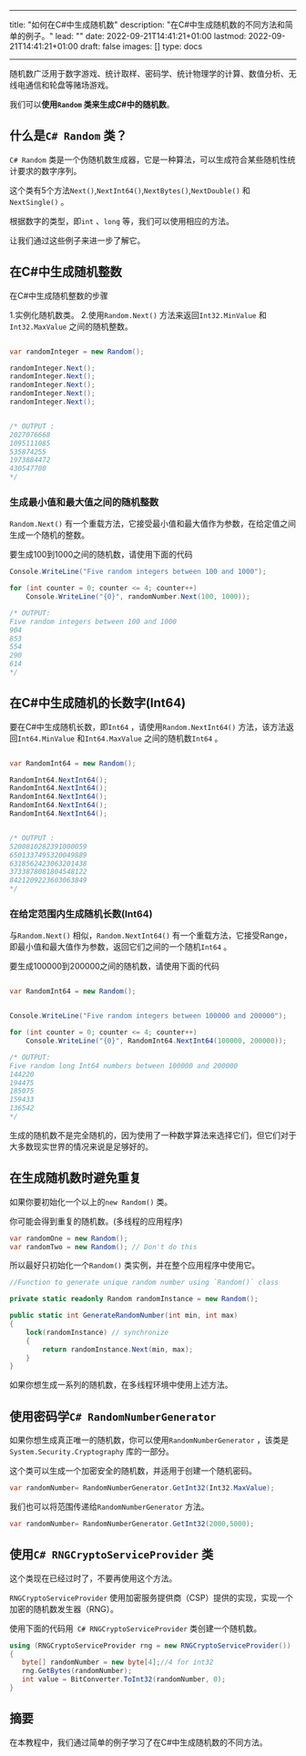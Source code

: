 
---
title: "如何在C#中生成随机数"
description: "在C#中生成随机数的不同方法和简单的例子。"
lead: ""
date: 2022-09-21T14:41:21+01:00
lastmod: 2022-09-21T14:41:21+01:00
draft: false
images: []
type: docs

---


随机数广泛用于数字游戏、统计取样、密码学、统计物理学的计算、数值分析、无线电通信和轮盘等赌场游戏。 

我们可以**使用`Random` 类来生成C#中的随机数**。

## 什么是`C# Random` 类？

`C# Random` 类是一个伪随机数生成器，它是一种算法，可以生成符合某些随机性统计要求的数字序列。

这个类有5个方法`Next()`,`NextInt64()`,`NextBytes()`,`NextDouble()` 和`NextSingle()` 。 

根据数字的类型，即`int` 、`long` 等，我们可以使用相应的方法。

让我们通过这些例子来进一步了解它。 

## 在C#中生成随机整数 

在C#中生成随机整数的步骤 

1.实例化随机数类。
2.使用`Random.Next()` 方法来返回`Int32.MinValue` 和`Int32.MaxValue` 之间的随机整数。

```csharp

var randomInteger = new Random();

randomInteger.Next();
randomInteger.Next();
randomInteger.Next();
randomInteger.Next();
randomInteger.Next(); 


/* OUTPUT : 
2027076668
1095111085
535874255
1973884472
430547700
*/
```

### 生成最小值和最大值之间的随机整数

`Random.Next()` 有一个重载方法，它接受最小值和最大值作为参数，在给定值之间生成一个随机的整数。

要生成100到1000之间的随机数，请使用下面的代码

```csharp
Console.WriteLine("Five random integers between 100 and 1000");

for (int counter = 0; counter <= 4; counter++)
    Console.WriteLine("{0}", randomNumber.Next(100, 1000));

/* OUTPUT:
Five random integers between 100 and 1000
904
853
554
290
614
*/
```

## 在C#中生成随机的长数字(Int64) 

要在C#中生成随机长数，即`Int64` ，请使用`Random.NextInt64()` 方法，该方法返回`Int64.MinValue` 和`Int64.MaxValue` 之间的随机数`Int64` 。

```csharp

var RandomInt64 = new Random();

RandomInt64.NextInt64();
RandomInt64.NextInt64();
RandomInt64.NextInt64();
RandomInt64.NextInt64();
RandomInt64.NextInt64(); 


/* OUTPUT : 
5200810282391000059
6501337495320049889
6318562423063201438
3733878081804548122
8421209223603063849
*/
```

### 在给定范围内生成随机长数(Int64)

与`Random.Next()` 相似，`Random.NextInt64()` 有一个重载方法，它接受Range，即最小值和最大值作为参数，返回它们之间的一个随机`Int64` 。

要生成100000到200000之间的随机数，请使用下面的代码

```csharp

var RandomInt64 = new Random();


Console.WriteLine("Five random integers between 100000 and 200000");

for (int counter = 0; counter <= 4; counter++)
    Console.WriteLine("{0}", RandomInt64.NextInt64(100000, 200000));

/* OUTPUT:
Five random long Int64 numbers between 100000 and 200000
144220
194475
185075
159433
136542
*/
```

生成的随机数不是完全随机的，因为使用了一种数学算法来选择它们，但它们对于大多数现实世界的情况来说是足够好的。

## 在生成随机数时避免重复

如果你要初始化一个以上的`new Random()` 类。 

你可能会得到重复的随机数。(多线程的应用程序)

```csharp
var randomOne = new Random();
var randomTwo = new Random(); // Don't do this
```

所以最好只初始化一个`Random()` 类实例，并在整个应用程序中使用它。

```csharp
//Function to generate unique random number using `Random()` class

private static readonly Random randomInstance = new Random();

public static int GenerateRandomNumber(int min, int max)
{
    lock(randomInstance) // synchronize
    {
        return randomInstance.Next(min, max);
    }
}
```
如果你想生成一系列的随机数，在多线程环境中使用上述方法。

## 使用密码学`C# RandomNumberGenerator`

如果你想生成真正唯一的随机数，你可以使用`RandomNumberGenerator` ，该类是`System.Security.Cryptography` 库的一部分。

这个类可以生成一个加密安全的随机数，并适用于创建一个随机密码。

```csharp
var randomNumber= RandomNumberGenerator.GetInt32(Int32.MaxValue);

```

我们也可以将范围传递给`RandomNumberGenerator` 方法。

```csharp
var randomNumber= RandomNumberGenerator.GetInt32(2000,5000);

```

## 使用`C# RNGCryptoServiceProvider` 类

这个类现在已经过时了，不要再使用这个方法。

`RNGCryptoServiceProvider` 使用加密服务提供商（CSP）提供的实现，实现一个加密的随机数发生器（RNG）。

使用下面的代码用` C# RNGCryptoServiceProvider` 类创建一个随机数。

```csharp
using (RNGCryptoServiceProvider rng = new RNGCryptoServiceProvider())
{
   byte[] randomNumber = new byte[4];//4 for int32
   rng.GetBytes(randomNumber);
   int value = BitConverter.ToInt32(randomNumber, 0);
}
```

## 摘要

在本教程中，我们通过简单的例子学习了在C#中生成随机数的不同方法。

















